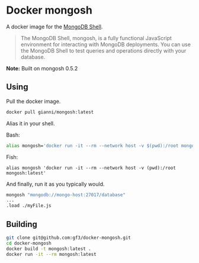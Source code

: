 # Docker mongosh

A docker image for the [MongoDB Shell](https://github.com/mongodb-js/mongosh).

> The MongoDB Shell, mongosh, is a fully functional JavaScript environment for
> interacting with MongoDB deployments. You can use the MongoDB Shell to test
> queries and operations directly with your database.

**Note:** Built on mongosh 0.5.2

## Using

Pull the docker image.

```sh
docker pull gianni/mongosh:latest
```

Alias it in your shell.

Bash:

```sh
alias mongosh='docker run -it --rm --network host -v $(pwd):/root mongosh:latest'
```

Fish:

```fish
alias mongosh 'docker run -it --rm --network host -v (pwd):/root mongosh:latest'
```

And finally, run it as you typically would.

```sh
mongosh "mongodb://mongo-host:27017/database"
...
.load ./myFile.js
```

## Building

```sh
git clone git@github.com:gf3/docker-mongosh.git
cd docker-mongosh
docker build -t mongosh:latest .
docker run -it --rm mongosh:latest
```
